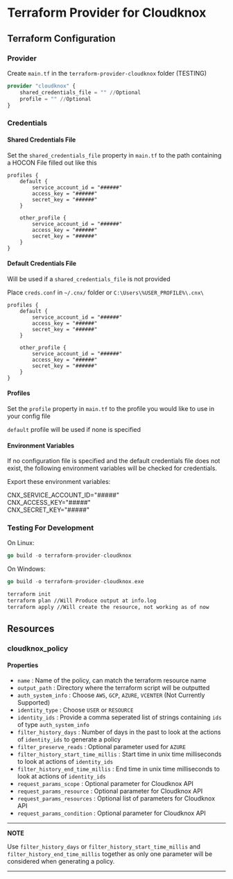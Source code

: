 # Terraform Provider for Cloudknox

## Terraform Configuration

### Provider
Create `main.tf` in the `terraform-provider-cloudknox` folder (TESTING)
```terraform
provider "cloudknox" {
    shared_credentials_file = "" //Optional
    profile = "" //Optional
}
```

### Credentials
#### Shared Credentials File

Set the `shared_credentials_file` property in `main.tf` to the path containing a HOCON File filled out like this

```HOCON
profiles {
    default {
        service_account_id = "######"
        access_key = "######"
        secret_key = "######"
    }

    other_profile {
        service_account_id = "######"
        access_key = "######"
        secret_key = "######"
    }
}
```

#### Default Credentials File

Will be used if a `shared_credentials_file` is not provided

Place `creds.conf` in `~/.cnx/` folder or `C:\Users\%USER_PROFILE%\.cnx\`

```HOCON
profiles {
    default {
        service_account_id = "######"
        access_key = "######"
        secret_key = "######"
    }

    other_profile {
        service_account_id = "######"
        access_key = "######"
        secret_key = "######"
    }
}
```
#### Profiles

Set the `profile` property in `main.tf` to the profile you would like to use in your config file

`default` profile will be used if none is specified

#### Environment Variables

If no configuration file is specified and the default credentials file does not exist, the following environment variables will be checked for credentials.

Export these environment variables:

CNX_SERVICE_ACCOUNT_ID="#####" \
CNX_ACCESS_KEY="#####" \
CNX_SECRET_KEY="#####"

### Testing For Development

On Linux: 
```go 
go build -o terraform-provider-cloudknox
```
On Windows: 
```go
go build -o terraform-provider-cloudknox.exe
```
```bash
terraform init
terraform plan //Will Produce output at info.log
terraform apply //Will create the resource, not working as of now
```


## Resources

### cloudknox_policy

#### Properties

- `name` : Name of the policy, can match the terraform resource name
- `output_path` : Directory where the terraform script will be outputted
- `auth_system_info` : Choose `AWS`, `GCP`, `AZURE`, `VCENTER` (Not Currently Supported)
- `identity_type` : Choose `USER` or `RESOURCE`
- `identity_ids` : Provide a comma seperated list of strings containing `ids` of type `auth_system_info`
- `filter_history_days` : Number of days in the past to look at the actions of `identity_ids` to generate a policy
- `filter_preserve_reads` : Optional parameter used for `AZURE`
- `filter_history_start_time_millis` : Start time in unix time milliseconds to look at actions of `identity_ids`
- `filter_history_end_time_millis` : End time in unix time milliseconds to look at actions of `identity_ids`
- `request_params_scope` : Optional parameter for Cloudknox API
- `request_params_resource` : Optional parameter for Cloudknox API
- `request_params_resources` : Optional list of parameters for Cloudknox API
- `request_params_condition` : Optional parameter for Cloudknox API

---
**NOTE**

Use `filter_history_days` or `filter_history_start_time_millis` and `filter_history_end_time_millis` together as only one parameter will be considered when generating a policy. 

---

